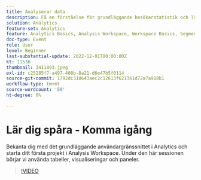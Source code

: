 ```yaml
---
title: Analyserar data
description: Få en förståelse för grundläggande besökarstatistik och lägg till mått och mätvärden. Under den här sessionen börjar vi använda datumintervall, jämförelser och segmentering.
solution: Analytics
feature-set: Analytics
feature: Analytics Basics, Analysis Workspace, Workspace Basics, Segmentation, Metrics
doc-type: Event
role: User
level: Beginner
last-substantial-update: 2022-12-01T00:00:00Z
kt: 11536
thumbnail: 3411893.jpeg
exl-id: c25285f7-a497-408b-8a21-d6e47b5f0114
source-git-commit: 1792dc318643aec2c12613f621361d72a7a918b1
workflow-type: tm+mt
source-wordcount: '59'
ht-degree: 0%

---
```


# Lär dig spåra - Komma igång

Bekanta dig med det grundläggande användargränssnittet i Analytics och starta ditt första projekt i Analysis Workspace. Under den här sessionen börjar vi använda tabeller, visualiseringar och paneler.

>[!VIDEO](https://video.tv.adobe.com/v/3411893/?quality=12&learn=on)
